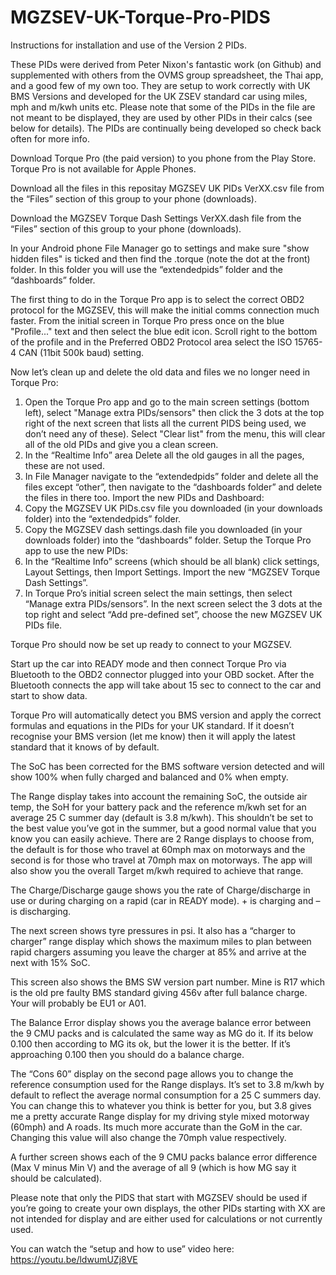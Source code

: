 # MGZSEV-UK-Torque-Pro-PIDS

Instructions for installation and use of the Version 2 PIDs.

These PIDs were derived from Peter Nixon's fantastic work (on Github) and supplemented with others from the OVMS group spreadsheet, the Thai app, and a good few of my own too. They are setup to work correctly with UK BMS Versions and developed for the UK ZSEV standard car using miles, mph and m/kwh units etc. Please note that some of the PIDs in the file are not meant to be displayed, they are used by other PIDs in their calcs (see below for details). The PIDs are continually being developed so check back often for more info.

Download Torque Pro (the paid version) to you phone from the Play Store.  Torque Pro is not available for Apple Phones.

Download all the files in this repositay MGZSEV UK PIDs VerXX.csv file from the “Files” section of this group to your phone (downloads).

Download the MGZSEV Torque Dash Settings VerXX.dash file from the “Files” section of this group to your phone (downloads).

In your Android phone File Manager go to settings and make sure "show hidden files" is ticked and then find the .torque (note the dot at the front) folder.  In this folder you will use the “extendedpids” folder and the “dashboards” folder.

The first thing to do in the Torque Pro app is to select the correct OBD2 protocol for the MGZSEV, this will make the initial comms connection much faster. From the initial screen in Torque Pro press once on the blue "Profile..." text and then select the blue edit icon. Scroll right to the bottom of the profile and in the Preferred OBD2 Protocol area select the ISO 15765-4 CAN (11bit 500k baud) setting.

Now let’s clean up and delete the old data and files we no longer need in Torque Pro: 
1.	Open the Torque Pro app and go to the main screen settings (bottom left), select "Manage extra PIDs/sensors" then click the 3 dots at the top right of the next screen that lists all the current PIDS being used, we don’t need any of these). Select "Clear list" from the menu, this will clear all of the old PIDs and give you a clean screen.
2.	In the “Realtime Info” area Delete all the old gauges in all the pages, these are not used.
3.	In File Manager navigate to the “extendedpids” folder and delete all the files except “other”, then navigate to the “dashboards folder” and delete the files in there too. 
Import the new PIDs and Dashboard:
1.	Copy the MGZSEV UK PIDs.csv file you downloaded (in your downloads folder) into the “extendedpids” folder.
2.	Copy the MGZSEV dash settings.dash file you downloaded (in your downloads folder) into the “dashboards” folder.
Setup the Torque Pro app to use the new PIDs:
1.	In the “Realtime Info” screens (which should be all blank) click settings, Layout Settings, then Import Settings.  Import the new “MGZSEV Torque Dash Settings”.
2.	In Torque Pro’s initial screen select the main settings, then select “Manage extra PIDs/sensors”.  In the next screen select the 3 dots at the top right and select “Add pre-defined set”, choose the new MGZSEV UK PIDs file.

Torque Pro should now be set up ready to connect to your MGZSEV.

Start up the car into READY mode and then connect Torque Pro via Bluetooth to the OBD2 connector plugged into your OBD socket.  After the Bluetooth connects the app will take about 15 sec to connect to the car and start to show data.

Torque Pro will automatically detect you BMS version and apply the correct formulas and equations in the PIDs for your UK standard. If it doesn’t recognise your BMS version (let me know) then it will apply the latest standard that it knows of by default.

The SoC has been corrected for the BMS software version detected and will show 100% when fully charged and balanced and 0% when empty.

The Range display takes into account the remaining SoC, the outside air temp, the SoH for your battery pack and the reference m/kwh set for an average 25 C summer day (default is 3.8 m/kwh).  This shouldn’t be set to the best value you’ve got in the summer, but a good normal value that you know you can easily achieve.  There are 2 Range displays to choose from, the default is for those who travel at 60mph max on motorways and the second is for those who travel at 70mph max on motorways. The app will also show you the overall Target m/kwh required to achieve that range.

The Charge/Discharge gauge shows you the rate of Charge/discharge in use or during charging on a rapid (car in READY mode). + is charging and – is discharging.

The next screen shows tyre pressures in psi.  It also has a “charger to charger” range display which shows the maximum miles to plan between rapid chargers assuming you leave the charger at 85% and arrive at the next with 15% SoC.

This screen also shows the BMS SW version part number.  Mine is R17 which is the old pre faulty BMS standard giving 456v after full balance charge. Your will probably be EU1 or A01.

The Balance Error display shows you the average balance error between the 9 CMU packs and is calculated the same way as MG do it. If its below 0.100 then according to MG its ok, but the lower it is the better.  If it’s approaching 0.100 then you should do a balance charge.

The “Cons 60” display on the second page allows you to change the reference consumption used for the Range displays.  It’s set to 3.8 m/kwh by default to reflect the average normal consumption for a 25 C summers day.  You can change this to whatever you think is better for you, but 3.8 gives me a pretty accurate Range display for my driving style mixed motorway (60mph) and A roads. Its much more accurate than the GoM in the car. Changing this value will also change the 70mph value respectively.

A further screen shows each of the 9 CMU packs balance error difference (Max V minus Min V) and the average of all 9 (which is how MG say it should be calculated).

Please note that only the PIDS that start with MGZSEV should be used if you’re going to create your own displays, the other PIDs starting with XX are not intended for display and are either used for calculations or not currently used.

You can watch the “setup and how to use” video here:   https://youtu.be/ldwumUZj8VE


